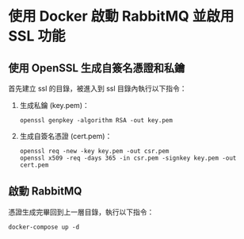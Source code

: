 # 使用 Docker 啟動 RabbitMQ 並啟用 SSL 功能

## 使用 OpenSSL 生成自簽名憑證和私鑰

首先建立 ssl 的目錄，被進入到 ssl 目錄內執行以下指令：

1. 生成私鑰 (key.pem)：

    ```shell
    openssl genpkey -algorithm RSA -out key.pem
    ```

2. 生成自簽名憑證 (cert.pem)：

    ```shell
    openssl req -new -key key.pem -out csr.pem
    openssl x509 -req -days 365 -in csr.pem -signkey key.pem -out cert.pem
    ```

## 啟動 RabbitMQ

憑證生成完畢回到上一層目錄，執行以下指令：

```shell
docker-compose up -d
```
